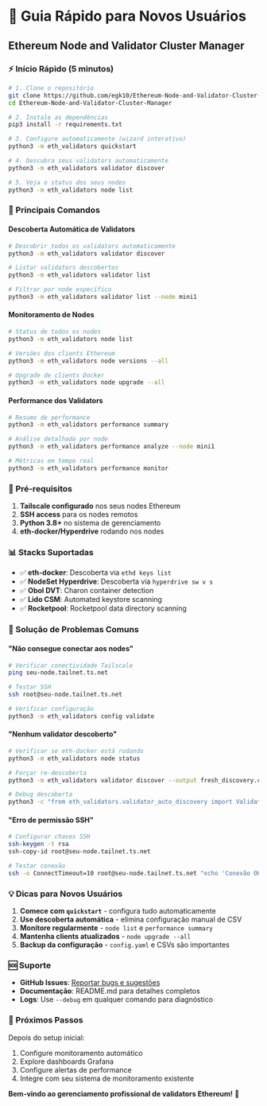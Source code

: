 # 🚀 Guia Rápido para Novos Usuários

## Ethereum Node and Validator Cluster Manager

### ⚡ Início Rápido (5 minutos)

```bash
# 1. Clone o repositório
git clone https://github.com/egk10/Ethereum-Node-and-Validator-Cluster-Manager.git
cd Ethereum-Node-and-Validator-Cluster-Manager

# 2. Instale as dependências
pip3 install -r requirements.txt

# 3. Configure automaticamente (wizard interativo)
python3 -m eth_validators quickstart

# 4. Descubra seus validators automaticamente
python3 -m eth_validators validator discover

# 5. Veja o status dos seus nodes
python3 -m eth_validators node list
```

### 🎯 Principais Comandos

#### **Descoberta Automática de Validators**
```bash
# Descobrir todos os validators automaticamente
python3 -m eth_validators validator discover

# Listar validators descobertos
python3 -m eth_validators validator list

# Filtrar por node específico
python3 -m eth_validators validator list --node mini1
```

#### **Monitoramento de Nodes**
```bash
# Status de todos os nodes
python3 -m eth_validators node list

# Versões dos clients Ethereum
python3 -m eth_validators node versions --all

# Upgrade de clients Docker
python3 -m eth_validators node upgrade --all
```

#### **Performance dos Validators**
```bash
# Resumo de performance
python3 -m eth_validators performance summary

# Análise detalhada por node
python3 -m eth_validators performance analyze --node mini1

# Métricas em tempo real
python3 -m eth_validators performance monitor
```

### 🔧 Pré-requisitos

1. **Tailscale configurado** nos seus nodes Ethereum
2. **SSH access** para os nodes remotos  
3. **Python 3.8+** no sistema de gerenciamento
4. **eth-docker/Hyperdrive** rodando nos nodes

### 📊 Stacks Suportadas

- ✅ **eth-docker**: Descoberta via `ethd keys list`
- ✅ **NodeSet Hyperdrive**: Descoberta via `hyperdrive sw v s`  
- ✅ **Obol DVT**: Charon container detection
- ✅ **Lido CSM**: Automated keystore scanning
- ✅ **Rocketpool**: Rocketpool data directory scanning

### 🚨 Solução de Problemas Comuns

#### "Não consegue conectar aos nodes"
```bash
# Verificar conectividade Tailscale
ping seu-node.tailnet.ts.net

# Testar SSH
ssh root@seu-node.tailnet.ts.net

# Verificar configuração
python3 -m eth_validators config validate
```

#### "Nenhum validator descoberto"
```bash
# Verificar se eth-docker está rodando
python3 -m eth_validators node status

# Forçar re-descoberta
python3 -m eth_validators validator discover --output fresh_discovery.csv

# Debug descoberta
python3 -c "from eth_validators.validator_auto_discovery import ValidatorAutoDiscovery; d = ValidatorAutoDiscovery('.'); print(d.discover_all_validators())"
```

#### "Erro de permissão SSH"
```bash
# Configurar chaves SSH
ssh-keygen -t rsa
ssh-copy-id root@seu-node.tailnet.ts.net

# Testar conexão
ssh -o ConnectTimeout=10 root@seu-node.tailnet.ts.net "echo 'Conexão OK'"
```

### 💡 Dicas para Novos Usuários

1. **Comece com `quickstart`** - configura tudo automaticamente
2. **Use descoberta automática** - elimina configuração manual de CSV
3. **Monitore regularmente** - `node list` e `performance summary`
4. **Mantenha clients atualizados** - `node upgrade --all`
5. **Backup da configuração** - `config.yaml` e CSVs são importantes

### 🆘 Suporte

- **GitHub Issues**: [Reportar bugs e sugestões](https://github.com/egk10/Ethereum-Node-and-Validator-Cluster-Manager/issues)
- **Documentação**: README.md para detalhes completos
- **Logs**: Use `--debug` em qualquer comando para diagnóstico

### 🎉 Próximos Passos

Depois do setup inicial:
1. Configure monitoramento automático
2. Explore dashboards Grafana  
3. Configure alertas de performance
4. Integre com seu sistema de monitoramento existente

**Bem-vindo ao gerenciamento profissional de validators Ethereum!** 🚀
